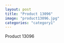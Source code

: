 ```yaml
---
layout: post
title: "Product 13096"
image: "product13096.jpg"
categories: "category1"
---
```

Product 13096
